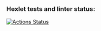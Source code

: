 ### Hexlet tests and linter status:
[![Actions Status](https://github.com/vsviridoff/python-project-lvl3/workflows/hexlet-check/badge.svg)](https://github.com/vsviridoff/python-project-lvl3/actions)